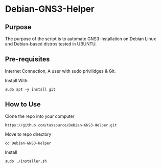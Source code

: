 # Debian-GNS3-Helper
## Purpose
The purpose of the script is to automate GNS3 installation on Debian Linux and Debian-based distros tested in UBUNTU.
## Pre-requisites
Internet Connection, A user with sudo privilidges & Git.

Install With

```sudo apt -y install git```

## How to Use

Clone the repo into your computer

```https://github.com/tuxsource/Debian-GNS3-Helper.git```

Move to repo directory

```cd Debian-GNS3-Helper```

Install

```sudo ./installer.sh```
